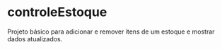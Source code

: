 # controleEstoque
Projeto básico para adicionar e remover itens de um estoque e mostrar dados atualizados.
